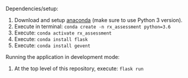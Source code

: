 Dependencies/setup:  
1. Download and setup [anaconda](https://www.anaconda.com/distribution/) (make sure to use Python 3 version).  
2. Execute in terminal: `conda create -n rx_assessment python=3.6`
3. Execute: `conda activate rx_assessment`
4. Execute: `conda install flask`
5. Execute: `conda install gevent`

Running the application in development mode:
1. At the top level of this repository, execute: `flask run`